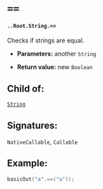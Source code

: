 # `==`

#### `..Root.String.==`

Checks if strings are equal.

* **Parameters:** another `String`

* **Return value:** new `Boolean`

## Child of:

[`String`](docs..Root.String.md)

## Signatures:

`NativeCallable`, `Callable`

## Example:

```c
basicOut("a".==("a"));
```